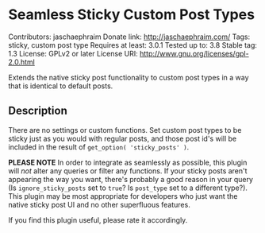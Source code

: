 # Seamless Sticky Custom Post Types #

Contributors: jaschaephraim
Donate link: http://jaschaephraim.com/
Tags: sticky, custom post type
Requires at least: 3.0.1
Tested up to: 3.8
Stable tag: 1.3
License: GPLv2 or later
License URI: http://www.gnu.org/licenses/gpl-2.0.html

Extends the native sticky post functionality to custom post types in a way that is identical to default posts.

## Description ##

There are no settings or custom functions. Set custom post types to be sticky just as you would with regular posts, and those post id's will be included in the result of `get_option( 'sticky_posts' )`.

**PLEASE NOTE** In order to integrate as seamlessly as possible, this plugin will *not* alter any queries or filter any functions. If your sticky posts aren't appearing the way you want, there's probably a good reason in your query (Is `ignore_sticky_posts` set to `true`? Is `post_type` set to a different type?). This plugin may be most appropriate for developers who just want the native sticky post UI and no other superfluous features.

If you find this plugin useful, please rate it accordingly.
